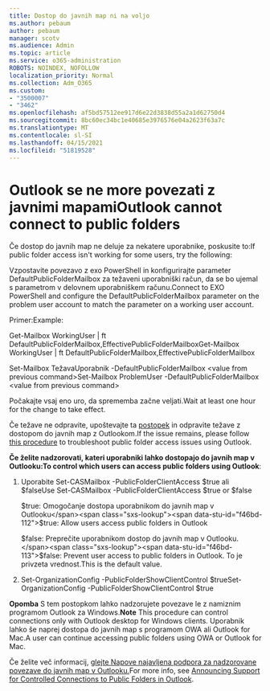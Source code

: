 ```yaml
---
title: Dostop do javnih map ni na voljo
ms.author: pebaum
author: pebaum
manager: scotv
ms.audience: Admin
ms.topic: article
ms.service: o365-administration
ROBOTS: NOINDEX, NOFOLLOW
localization_priority: Normal
ms.collection: Adm_O365
ms.custom:
- "3500007"
- "3462"
ms.openlocfilehash: af5bd57512ee917d6e22d3838d55a2a1d62750d4
ms.sourcegitcommit: 8bc60ec34bc1e40685e3976576e04a2623f63a7c
ms.translationtype: MT
ms.contentlocale: sl-SI
ms.lasthandoff: 04/15/2021
ms.locfileid: "51819528"
---
```

# <a name="outlook-cannot-connect-to-public-folders"></a><span data-ttu-id="f46bd-102">Outlook se ne more povezati z javnimi mapami</span><span class="sxs-lookup"><span data-stu-id="f46bd-102">Outlook cannot connect to public folders</span></span>

<span data-ttu-id="f46bd-103">Če dostop do javnih map ne deluje za nekatere uporabnike, poskusite to:</span><span class="sxs-lookup"><span data-stu-id="f46bd-103">If public folder access isn't working for some users, try the following:</span></span>

<span data-ttu-id="f46bd-104">Vzpostavite povezavo z exo PowerShell in konfigurirajte parameter DefaultPublicFolderMailbox za težaveni uporabniški račun, da se bo ujemal s parametrom v delovnem uporabniškem računu.</span><span class="sxs-lookup"><span data-stu-id="f46bd-104">Connect to EXO PowerShell and configure the DefaultPublicFolderMailbox parameter on the problem user account to match the parameter on a working user account.</span></span>

<span data-ttu-id="f46bd-105">Primer:</span><span class="sxs-lookup"><span data-stu-id="f46bd-105">Example:</span></span>

<span data-ttu-id="f46bd-106">Get-Mailbox WorkingUser | ft DefaultPublicFolderMailbox,EffectivePublicFolderMailbox</span><span class="sxs-lookup"><span data-stu-id="f46bd-106">Get-Mailbox WorkingUser | ft DefaultPublicFolderMailbox,EffectivePublicFolderMailbox</span></span>

<span data-ttu-id="f46bd-107">Set-Mailbox TežavaUporabnik -DefaultPublicFolderMailbox \<value from previous command></span><span class="sxs-lookup"><span data-stu-id="f46bd-107">Set-Mailbox ProblemUser -DefaultPublicFolderMailbox \<value from previous command></span></span>

<span data-ttu-id="f46bd-108">Počakajte vsaj eno uro, da sprememba začne veljati.</span><span class="sxs-lookup"><span data-stu-id="f46bd-108">Wait at least one hour for the change to take effect.</span></span>

<span data-ttu-id="f46bd-109">Če težave ne odpravite, upoštevajte ta [postopek](https://aka.ms/pfcte) in odpravite težave z dostopom do javnih map z Outlookom.</span><span class="sxs-lookup"><span data-stu-id="f46bd-109">If the issue remains, please follow [this procedure](https://aka.ms/pfcte) to troubleshoot public folder access issues using Outlook.</span></span>
 
<span data-ttu-id="f46bd-110">**Če želite nadzorovati, kateri uporabniki lahko dostopajo do javnih map v Outlooku:**</span><span class="sxs-lookup"><span data-stu-id="f46bd-110">**To control which users can access public folders using Outlook**:</span></span>

1.  <span data-ttu-id="f46bd-111">Uporabite Set-CASMailbox <mailboxname> -PublicFolderClientAccess $true ali $false</span><span class="sxs-lookup"><span data-stu-id="f46bd-111">Use Set-CASMailbox <mailboxname> -PublicFolderClientAccess $true or $false</span></span>  
      
    <span data-ttu-id="f46bd-112">$true: Omogočanje dostopa uporabnikom do javnih map v Outlooku</span><span class="sxs-lookup"><span data-stu-id="f46bd-112">$true: Allow users access public folders in Outlook</span></span>  
      
    <span data-ttu-id="f46bd-113">$false: Preprečite uporabnikom dostop do javnih map v Outlooku.</span><span class="sxs-lookup"><span data-stu-id="f46bd-113">$false: Prevent user access to public folders in Outlook.</span></span> <span data-ttu-id="f46bd-114">To je privzeta vrednost.</span><span class="sxs-lookup"><span data-stu-id="f46bd-114">This is the default value.</span></span>  
        
2.  <span data-ttu-id="f46bd-115">Set-OrganizationConfig -PublicFolderShowClientControl $true</span><span class="sxs-lookup"><span data-stu-id="f46bd-115">Set-OrganizationConfig -PublicFolderShowClientControl $true</span></span>   
      
<span data-ttu-id="f46bd-116">**Opomba** S tem postopkom lahko nadzorujete povezave le z namiznim programom Outlook za Windows.</span><span class="sxs-lookup"><span data-stu-id="f46bd-116">**Note** This procedure can control connections only with Outlook desktop for Windows clients.</span></span> <span data-ttu-id="f46bd-117">Uporabnik lahko še naprej dostopa do javnih map s programom OWA ali Outlook for Mac.</span><span class="sxs-lookup"><span data-stu-id="f46bd-117">A user can continue accessing public folders using OWA or Outlook for Mac.</span></span>
 
<span data-ttu-id="f46bd-118">Če želite več informacij, [glejte Napove najavljena podpora za nadzorovane povezave do javnih map v Outlooku.](https://aka.ms/controlpf)</span><span class="sxs-lookup"><span data-stu-id="f46bd-118">For more info, see [Announcing Support for Controlled Connections to Public Folders in Outlook](https://aka.ms/controlpf).</span></span>